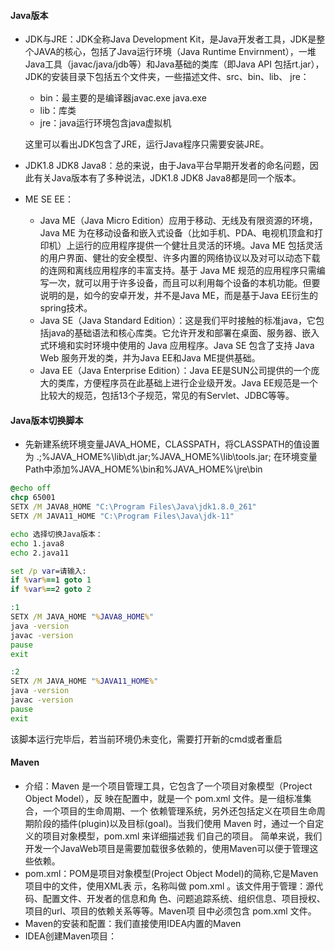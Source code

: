 #### Java版本

* JDK与JRE：JDK全称Java Development Kit，是Java开发者工具，JDK是整个JAVA的核心，包括了Java运行环境（Java Runtime Envirnment），一堆Java工具（javac/java/jdb等）和Java基础的类库（即Java API 包括rt.jar），JDK的安装目录下包括五个文件夹，一些描述文件、src、bin、lib、 jre：

  * bin：最主要的是编译器javac.exe java.exe
  * lib：库类
  * jre：java运行环境包含java虚拟机

  这里可以看出JDK包含了JRE，运行Java程序只需要安装JRE。

* JDK1.8 JDK8 Java8：总的来说，由于Java平台早期开发者的命名问题，因此有关Java版本有了多种说法，JDK1.8 JDK8 Java8都是同一个版本。

* ME SE EE：

  * Java ME（Java Micro Edition）应用于移动、无线及有限资源的环境，Java ME 为在移动设备和嵌入式设备（比如手机、PDA、电视机顶盒和打印机）上运行的应用程序提供一个健壮且灵活的环境。Java ME 包括灵活的用户界面、健壮的安全模型、许多内置的网络协议以及对可以动态下载的连网和离线应用程序的丰富支持。基于 Java ME 规范的应用程序只需编写一次，就可以用于许多设备，而且可以利用每个设备的本机功能。但要说明的是，如今的安卓开发，并不是Java ME，而是基于Java EE衍生的spring技术。
  * Java SE（Java Standard Edition）：这是我们平时接触的标准java，它包括java的基础语法和核心库类。它允许开发和部署在桌面、服务器、嵌入式环境和实时环境中使用的 Java 应用程序。Java SE 包含了支持 Java Web 服务开发的类，并为Java EE和Java ME提供基础。
  * Java EE（Java Enterprise Edition）：Java EE是SUN公司提供的一个庞大的类库，方便程序员在此基础上进行企业级开发。Java EE规范是一个比较大的规范，包括13个子规范，常见的有Servlet、JDBC等等。

#### Java版本切换脚本

* 先新建系统环境变量JAVA_HOME，CLASSPATH，将CLASSPATH的值设置为 .;%JAVA_HOME%\lib\dt.jar;%JAVA_HOME%\lib\tools.jar; 在环境变量Path中添加%JAVA_HOME%\bin和%JAVA_HOME%\jre\bin

```bat
@echo off
chcp 65001
SETX /M JAVA8_HOME "C:\Program Files\Java\jdk1.8.0_261"
SETX /M JAVA11_HOME "C:\Program Files\Java\jdk-11"

echo 选择切换Java版本：
echo 1.java8
echo 2.java11

set /p var=请输入:
if %var%==1 goto 1
if %var%==2 goto 2

:1
SETX /M JAVA_HOME "%JAVA8_HOME%"
java -version
javac -version
pause
exit

:2
SETX /M JAVA_HOME "%JAVA11_HOME%"
java -version
javac -version
pause
exit

```

该脚本运行完毕后，若当前环境仍未变化，需要打开新的cmd或者重启

#### Maven

* 介绍：Maven 是一个项目管理工具，它包含了一个项目对象模型（Project Object Model），反 映在配置中，就是一个 pom.xml 文件。是一组标准集合，一个项目的生命周期、一个 依赖管理系统，另外还包括定义在项目生命周期阶段的插件(plugin)以及目标(goal)。当我们使用 Maven 时，通过一个自定义的项目对象模型，pom.xml 来详细描述我 们自己的项目。 简单来说，我们开发一个JavaWeb项目是需要加载很多依赖的，使用Maven可以便于管理这些依赖。
* pom.xml：POM是项目对象模型(Project Object Model)的简称,它是Maven项目中的文件，使用XML表 示，名称叫做 pom.xml 。该文件用于管理：源代码、配置文件、开发者的信息和角 色、问题追踪系统、组织信息、项目授权、项目的url、项目的依赖关系等等。Maven项 目中必须包含 pom.xml 文件。
* Maven的安装和配置：我们直接使用IDEA内置的Maven
* IDEA创建Maven项目：
